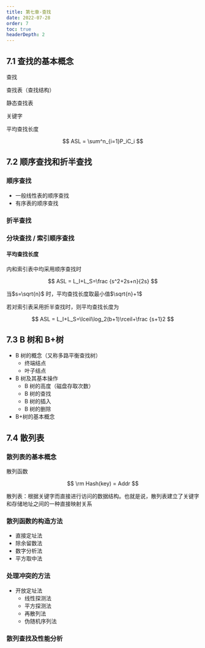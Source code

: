 ```yaml
---
title: 第七章-查找
date: 2022-07-28
order: 7
toc: true
headerDepth: 2
---
```


## 7.1 查找的基本概念

查找

查找表（查找结构）

静态查找表

关键字

平均查找长度

$$
ASL = \sum^n_{i=1}P_iC_i
$$

## 7.2 顺序查找和折半查找

### 顺序查找

- 一般线性表的顺序查找
- 有序表的顺序查找

### 折半查找

### 分块查找 / 索引顺序查找

#### 平均查找长度

内和索引表中均采用顺序查找时

$$
ASL = L_I+L_S=\frac {s^2+2s+n}{2s}
$$

当$s=\sqrt{n}$ 时，平均查找长度取最小值$\sqrt{n}+1$

若对索引表采用折半查找时，则平均查找长度为

$$
ASL = L_I+L_S=\lceil\log_2(b+1)\rceil+\frac {s+1}2
$$

<!-- ### 习题

- 2 由n个数据元素组成的两个表：一个递增有序，一个无序。采用顺序查找算法，对有序表从头开始查找，发现当前元素已不小于待查元素时，停止查找，确定查找不成功，已知查找任一元素的概率是相同的，则在两种表中成功查找
  A 平均时间后者小
  B 平均时间两者相同
  C 平均时间前者小
  D 无法确定→B
- 8【2010】已知一个长度为16的顺序表L，其元素按关键字有序排列，若采用折半查找法查找一个L中不存在的元素，则关键字的比较次数最多是→5
- 13
- 14
- 15【2017】
- 20【2015】
- 24【2016】
- 综合题5【2013】 -->

## 7.3 B 树和 B+树

- B 树的概念（又称多路平衡查找树）
  - 终端结点
  - 叶子结点
- B 树及其基本操作
  - B 树的高度（磁盘存取次数）
  - B 树的查找
  - B 树的插入
  - B 树的删除
- B+树的基本概念
  <!-- ### 习题
  - 2
  - 7
  - 8
  - 9【2013】在一棵高度为2的5阶B树中，所含关键字的个数至少是→5
  - 10【2014】在一棵具有15个关键字的4阶B树中，含关键字的结点个数最多是→15
  - 15【2016】B+树不同于B树的特点之一是
    A 能支持顺序查找
    B 结点中含有关键字
    C 根结点至少有两个分支
    D 所有叶结点都在同一层上→A
  - 16【2017】下列应用中，适合使用B+树的是
    A 编译器的词法分析
    B 关系数据库系统中的索引
    C 网络中的路由表快速查找
    D 操作系统的磁盘空闲块管理→B
  - 17【2018】高度为5的3阶B树含有的关键字个数至少是→31
  - 18【2020】依次将关键字5，6，9，13，8，2，12，15插入初始为空的4阶B树后，根结点中包含的关键字是→6和9
  - 思考：高度为3的5阶B树，根结点含有的关键字个数至少是→1 -->

## 7.4 散列表

### 散列表的基本概念

散列函数

$$
\rm Hash(key) = Addr
$$

散列表：根据关键字而直接进行访问的数据结构。也就是说，散列表建立了关键字和存储地址之间的一种直接映射关系

### 散列函数的构造方法

- 直接定址法
- 除余留数法
- 数字分析法
- 平方取中法

### 处理冲突的方法

- 开放定址法
  - 线性探测法
  - 平方探测法
  - 再散列法
  - 伪随机序列法

### 散列查找及性能分析

<!-- ### 习题

- 6 设有一个含有 200 个表项的散列表，用线性探测法解决冲突，按关键字查询时找到一个表项的平均探测次数不超过 1.5，则散列表表项应能够容纳多少个表项（设查找成功的平均查找长度为 ASL = [1+1/(1-α)]/2，其中 α 为装填因子）→400
- 7
- 10【2011】
- 11【2014】
- 12
- 17【2018】
- 18【2019】现有长度为 11 且初始为空的散列表 HT，散列函数是 H(key) = key%7，采用线性探测法（线性探测再散列）法解决冲突。将关键字序列`87 40 30 6 11 22 98 20`依次插入 HT 后，HT 查找失败的平均查找长度是 →ASL=5.25
- 综合题 5【2010】将关键字序列`7 8 30 11 18 9 14 `散列存储到散列表中。散列表的存储空间是一个下标从 0 开始的一维数组，散列函数为 H(key) = (key × 3) MOD 7，处理冲突采用线性探测再散列法，要求装填（载）因子为 0.7。画出所构造的散列表，分别计算等概率的情况下，查找成功和查找不成功的平均查找长度 →ASL 成功=12/7，ASL 失败=18/7 -->

